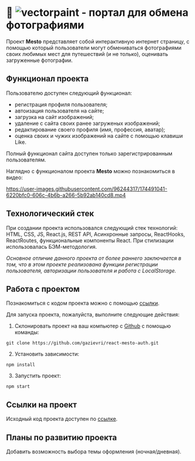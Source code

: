 # 🌄 ![vectorpaint](https://user-images.githubusercontent.com/96244317/174490015-482712ff-3854-4d18-9e34-401266198322.svg) - портал для обмена фотографиями

Проект **Mesto** представляет собой интерактивную интернет страницу, с помощью который пользователи могут обмениваться фотографиями своих любимых мест для путешествий (и не только), оценивать загруженные фотографии.

## Функционал проекта
Пользователю доступен следующий функционал:
- регистрация профиля пользователя;
- автоизация пользователя на сайте;
- загрузка на сайт изображений;
- удаление с сайта своих ранее загруженых изображений;
- редактирование своего профиля (имя, профессия, аватар);
- оценка своих и чужих изображений на сайте с помощью клавиши Like.

Полный функционал сайта доступен только зарегистрированным пользователям. 

Наглядно c функционалом проекта **Mesto** можно познакомиться в видео:

https://user-images.githubusercontent.com/96244317/174491041-6220bfc0-606c-4b6b-a266-5b92ab140cd8.mp4


## Технологический стек
При создании проекта использовался следующий стек технологий: HTML, CSS, JS, React.js, REST API, Асинхронные запросы, ReactHooks, ReactRoutes, функциональные компоненты React.
При стилизации использовалась БЭМ-методология.

*Основное отличие данного проекта от более раннего заключается в том, что в этом проекте реализована функции регистрации пользователя, авторизации пользователя и работа с LocalStorage.*

## Работа с проектом
Познакомиться с кодом проекта можно с помощью [ссылки](https://github.com/gazievri/react-mesto-auth/).

Для запуска проекта, пожалуйста, выполните следующие действия:

1. Склонировать проект на ваш компьютер с [Github](https://github.com/gazievri/react-mesto-auth.git) с помощью команды:
```
git clone https://github.com/gazievri/react-mesto-auth.git
```
2. Установить зависимости:
```
npm install
```
3. Запустить проект:
```
npm start
```

## Ссылки на проект

Исходный код проекта доступен по [ссылке](https://github.com/gazievri/react-mesto-auth).

## Планы по развитию проекта
Добавить возможность выбора темы оформления (ночная/дневная).
